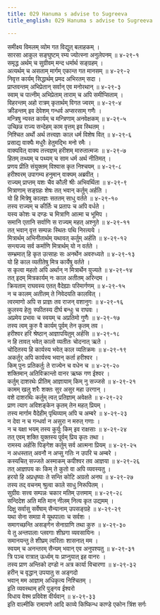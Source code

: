 ```yaml
---
title: 029 Hanuma s advise to Sugreeva
title_english: 029 Hanuma s advise to Sugreeva

---
```

<div class="audioEmbed"  caption="श्रीराम-हरिसीताराममूर्ति-घनपाठिभ्यां वचनम्" src="https://archive.org/download/Ramayana-recitation-Sriram-harisItArAmamUrti-Ghanapaati-v2/Kanda_4/Kanda_4_KSK-029-Hanumath_Sugreeva_Samvadaha.mp3"></div>

समीक्ष्य विमलम् व्योम गत विद्युत् बलाहकम् ।  
सारसा आकुल सङ्घुष्टम् रम्य ज्योत्स्ना अनुलेपनम् ॥ ४-२९-१  
समृद्ध अर्थम् च सुग्रीवम् मन्द धर्मार्थ सङ्ग्रहम् ।  
अत्यर्थम् च असताम् मार्गम् एकान्त गत मानसम् ॥ ४-२९-२  
निवृत्त कार्यम् सिद्धार्थम् प्रमद अभिरतम् सदा ।  
प्राप्तवन्तम् अभिप्रेतान् सर्वान् एव मनोरथान् ॥ ४-२९-३  
स्वाम् च पात्नीम् अभिप्रेताम् ताराम् च अपि समीप्सिताम् ।  
विहरन्तम् अहो रात्रम् कृतार्थम् विगत ज्वरम् ॥ ४-२९-४  
क्रीडन्तम् इव देवेशम् गन्धर्व अप्सरसाम् गणैः ।  
मन्त्रिषु न्यस्त कार्यम् च मन्त्रिणाम् अनवेक्षकम् ॥ ४-२९-५  
उच्छिन्न राज्य सन्देहम् काम वृत्तम् इव स्थितम् ।  
निश्चित अर्थो अर्थ तत्त्वज्ञः काल धर्म विशेष वित् ॥ ४-२९-६  
प्रसाद्य वाक्यैः मधुरैः हेतुमद्भिः मनो रमैः ।  
वाक्यवित् वाक्य तत्त्वज्ञम् हरीशम् मारुतात्मजः ॥ ४-२९-७  
हितम् तथ्यम् च पथ्यम् च साम धर्म अर्थ नीतिमत् ।  
प्रणय प्रीति संयुक्तम् विश्वास कृत निश्चयम् ॥ ४-२९-८  
हरीश्वरम् उपागम्य हनुमान् वाक्यम् अब्रवीत् ।  
राज्यम् प्राप्तम् यशः चैव कौली श्रीः अभिवर्थिता ॥ ४-२९-९  
मित्राणाम् सङ्ग्रहः शेषः तत् भवान् कर्तुम् अर्हति ।  
यो हि मित्रेषु कालज्ञः सततम् साधु वर्तते ॥ ४-२९-१०  
तस्य राज्यम् च कीर्तिः च प्रतापः च अपि वर्धते ।  
यस्य कोशः च दण्डः च मित्राणि आत्मा च भूमिप ।  
समानि एतानि सर्वाणि स राज्यम् महत् अश्नुते ॥ ४-२९-११  
तत् भवान् वृत्त सम्पन्नः स्थितः पथि निरत्यये ।  
मित्रार्थम् अभिनीतार्थम् यथावत् कर्तुम् अर्हति ॥ ४-२९-१२  
सन्त्यज्य सर्व कर्माणि मित्रार्थम् यो न वर्तते ।  
सम्भ्रमात् हि कृत उत्साहः सः अनर्थेन अवरुध्यते ॥ ४-२९-१३  
यो हि काल व्यतीतेषु मित्र कार्येषु वर्तते ।  
स कृत्वा महतो अपि अर्थान् न मित्रार्थेन युज्यते ॥ ४-२९-१४  
तत् इदम् मित्रकार्यम् नः काल अतीतम् अरिन्दम ।  
क्रियताम् राघवस्य एतत् वैदेह्याः परिमार्गणम् ॥ ४-२९-१५  
न च कालम् अतीतम् ते निवेदयति कालवित् ।  
त्वरमाणो अपि स प्राज्ञः तव राजन् वशानुगः ॥ ४-२९-१६  
कुलस्य हेतुः स्फीतस्य दीर्घ बन्धुः च राघवः ।  
अप्रमेय प्रभावः च स्वयम् च अप्रतिमो गुणैः ॥ ४-२९-१७  
तस्य त्वम् कुरु वै कार्यम् पूर्वम् तेन कृतम् तव ।  
हरीश्वर हरि श्रेष्ठान् आज्ञापयितुम् अर्हसि ॥ ४-२९-१८  
न हि तावत् भवेत् कालो व्यतीतः चोदनात् ऋते ।  
चोदितस्य हि कार्यस्य भवेत् काल व्यतिक्रमः ॥ ४-२९-१९  
अकर्तुर् अपि कार्यस्य भवान् कर्ता हरीश्वर ।  
किम् पुनः प्रतिकर्तुः ते राज्येन च वधेन च ॥ ४-२९-२०  
शक्तिमान् अतिविक्रान्तो वानर ऋष्क गण ईश्वर ।  
कर्तुम् दाशरथेः प्रीतिम् आज्ञायाम् किम् नु सज्जसे ॥ ४-२९-२१  
कामम् खलु शरैः शक्तः सुर असुर महा उरगान् ।  
वशे दाशरथिः कर्तुम् त्वत् प्रतिज्ञाम् अवेक्षते ॥ ४-२९-२२  
प्राण त्याग अविशङ्केन कृतम् तेन महत् प्रियम् ।  
तस्य मार्गाम वैदेहीम् पृथिव्याम् अपि च अम्बरे ॥ ४-२९-२३  
न देवा न च गन्धर्वा न असुरा न मरुत् गणाः ।  
न च यक्षा भयम् तस्य कुर्युः किम् इव राक्षसाः ॥ ४-२९-२४  
तत् एवम् शक्ति युक्तस्य पूर्वम् प्रिय कृतः तथा ।  
रामस्य अर्हसि पिङ्गेश कर्तुम् सर्व आत्मना प्रियम् ॥ ४-२९-२५  
न अधस्तात् अवनौ न अप्सु गतिः न उपरि च अम्बरे ।  
कस्यचित् सज्जते अस्माकम् कपीश्वर तव आज्ञया ॥ ४-२९-२६  
तत् आज्ञापय कः किम् ते कुतो वा अपि व्यवस्यतु ।  
हरयो हि अप्रधृष्याः ते सन्ति कोटि अग्रतो अनघ ॥ ४-२९-२७  
तस्य तद् वचनम् श्रुत्वा काले साधु निरूपितम् ।  
सुग्रीवः सत्त्व सम्पन्नः चकार मतिम् उत्तमाम् ॥ ४-२९-२८  
सन्दिदेश अति मति मान् नीलम् नित्य कृत उद्यमम् ।  
दिक्षु सर्वासु सर्वेषाम् सैन्यानाम् उपसङ्ग्रहे ॥ ४-२९-२९  
यथा सेना समग्रा मे यूथपालाः च सर्वशः ।  
समागच्छन्ति असङ्गेन सेनाग्राणि तथा कुरु ॥ ४-२९-३०  
ये तु अन्तपालाः प्लवगाः शीघ्रगा व्यवसायिनः ।  
समानयन्तु ते शीघ्रम् त्वरिताः शासनात् मम ।  
स्वयम् च अनन्तरम् सैन्यम् भवान् एव अनुपश्यतु ॥ ४-२९-३१  
त्रि पञ्च रात्रात् ऊर्ध्वम् यः प्राप्नुयात् इह वानरः ।  
तस्य प्राण अन्तिको दण्डो न अत्र कार्या विचारणा ॥ ४-२९-३२  
हरीन् च वृद्धान् उपयातु स अङ्गदो  
भवान् मम आज्ञाम् अधिकृत्य निश्चितम् ।  
इति व्यवस्थाम् हरि पुङ्गव ईश्वरो  
विधाय वेश्म प्रविवेश वीर्यवान् ॥ ४-२९-३३  
इति वाल्मीकि रामायणे आदि काव्ये किष्किन्ध काण्डे एकोन त्रिंश सर्गः